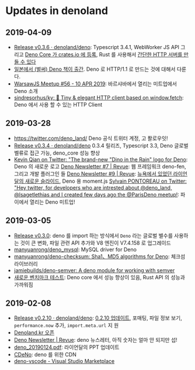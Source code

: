 # Updates in denoland

## 2019-04-09
- [Release v0.3.6 · denoland/deno](https://github.com/denoland/deno/releases/tag/v0.3.6): Typescript 3.4.1, WebWorker JS API 그리고 [Deno Core 가 crates.io 에 등록](https://crates.io/crates/deno), Rust 를 사용해서 [간단한 HTTP 서버를 만들 수 있다](https://github.com/denoland/deno/blob/master/core/http_bench.rs)
- [일본에서 (벌써) Deno 책이 출간](https://twitter.com/keroxp/status/1115240038160191488). Deno 로 HTTP/1.1 로 만드는 것에 대해서 다룬다.
- [WarsawJS Meetup #56 - 10 APR 2019](https://www.evensi.com/warsawjs-meetup-56-golden-floor-tower-chlodna-51/299609639): 바르샤바에서 열리는 미트업에서 Deno 소개
- [sindresorhus/ky: 🌳 Tiny & elegant HTTP client based on window.fetch](https://github.com/sindresorhus/ky): Deno 에서 사용 할 수 있는 HTTP Client
## 2019-03-28
- https://twitter.com/deno_land/ Deno 공식 트위터 계정, 고 퐐로우잇!
- [Release v0.3.4 · denoland/deno](https://github.com/denoland/deno/releases/tag/v0.3.4) 0.3.4 릴리즈, Typescript 3.3, Deno 글로벌 벨류로 접근 가능, deno_core 성능 향상
- [Kevin Qian on Twitter: "The brand-new "Dino in the Rain" logo for Deno](https://twitter.com/KevKassimo/status/1100633379991502849): Deno 의 새로운 로고
[Deno Newsletter #7 | Revue](https://deno.news/issues/deno-newsletter-7-165588): 웹 프레임워크 deno-fen, 그리고 개발 플러그인 들
[Deno Newsletter #9 | Revue](https://deno.news/issues/deno-newsletter-9-169017): [뉴욕에서 있었던 라이언 달의 새로운 슬라이드](https://docs.google.com/presentation/d/1CSQVTeH5tFzE4AZVXIpx9Xwew5YS-gxJZ03eRFtNeIc/edit#slide=id.g33bd6e81b7_0_0), Deno 용 moment.js
[Sylvain PONTOREAU on Twitter: "Hey twitter, for developers who are intrested about @deno_land, @lsagetlethias and I created few days ago the @ParisDeno meetup!](https://twitter.com/spontoreau/status/1111166729915457537): 파이에서 열리는 Deno 미트업! 

## 2019-03-05

- [Release v0.3.0](https://github.com/denoland/deno/blob/master/Releases.md#v030--20190218): deno 를 import 하는 방식에서 `Deno` 라는 글로벌 별수를 사용하는 것이 큰 변화, 파일 관련 API 추가와 V8 엔진이 V7.4.158 로 업그레이드
- [manyuanrong/deno_mysql](https://github.com/manyuanrong/deno_mysql): MySQL driver for Deno
- [manyuanrong/deno-checksum: Sha1、MD5 algorithms for Deno](https://github.com/manyuanrong/deno-checksum?utm_campaign=Deno%20Newsletter&utm_medium=email&utm_source=Revue%20newsletter): 체크섬 라이브러리
- [jamiebuilds/deno-semver: A deno module for working with semver](https://github.com/jamiebuilds/deno-semver?utm_campaign=Deno%20Newsletter&utm_medium=email&-utm_source=Revue%20newsletter)
- [새로운 벤치마크 테스트](https://deno.land/benchmarks.html#req-per-sec): Deno core 에서 성능 향상이 있음, Rust API 의 성능과 가까워짐

## 2019-02-08

- [Release v0.2.10 · denoland/deno](https://github.com/denoland/deno/releases/tag/v0.2.10): [0.2.10 업데이트](https://github.com/denoland/deno/blob/master/Releases.md#v0210--20190202), 포매팅, 파일 정보 보기, `performance.now` 추가, `import.meta.url` 지
원
- [Denoland.kr 오픈](https://twitter.com/ragingwind/status/1092347671166107648)
- [Deno Newsletter | Revue](https://deno.news/): deno 뉴스레터, 아직 숫자는 얼마 안 되지만 섭!
- [deno_20190124.pdf](https://tinyclouds.org/deno_20190124.pdf): 라이언달의 PPT 업데이트
- [CDeNo](https://www.cdeno.org/): deno 를 위한 CDN
- [deno-vscode - Visual Studio Marketplace](https://marketplace.visualstudio.com/items?itemName=ameerthehacker.deno-vscode)
